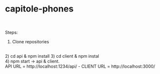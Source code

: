 # capitole-phones
<br /><br />
Steps:
1) Clone repositories
<br />
2) cd api & npm install
3) cd client & npm instal
<br />
4) npm start -> api & client.
<br />
API URL = http://localhost:1234/api/ - CLIENT URL = http://localhost:3000/
